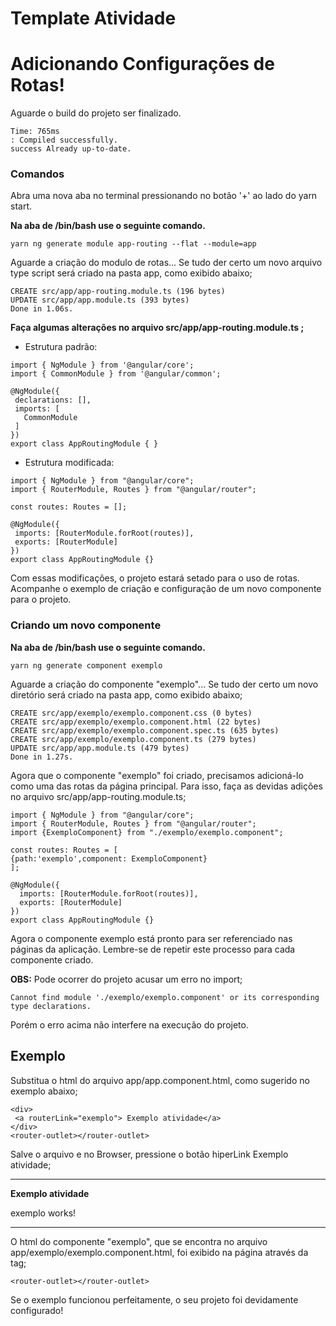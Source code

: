 # Template Atividade

# Adicionando Configurações de Rotas!

Aguarde o build do projeto ser finalizado.

```terminal
Time: 765ms
: Compiled successfully.
success Already up-to-date.
```

### Comandos

Abra uma nova aba no terminal pressionando no botão '+' ao lado do yarn start.

**Na aba de /bin/bash use o seguinte comando.**

```/bin/bash
yarn ng generate module app-routing --flat --module=app
```

Aguarde a criação do modulo de rotas...
Se tudo der certo um novo arquivo type script será criado na pasta app, como exibido abaixo;

```/bin/bash
CREATE src/app/app-routing.module.ts (196 bytes)
UPDATE src/app/app.module.ts (393 bytes)
Done in 1.06s.
```

**Faça algumas alterações no arquivo src/app/app-routing.module.ts ;**

- Estrutura padrão:

```code
import { NgModule } from '@angular/core';
import { CommonModule } from '@angular/common';

@NgModule({
 declarations: [],
 imports: [
   CommonModule
 ]
})
export class AppRoutingModule { }
```

- Estrutura modificada:

```code
import { NgModule } from "@angular/core";
import { RouterModule, Routes } from "@angular/router";

const routes: Routes = [];

@NgModule({
 imports: [RouterModule.forRoot(routes)],
 exports: [RouterModule]
})
export class AppRoutingModule {}
```

Com essas modificações, o projeto estará setado para o uso de rotas.
Acompanhe o exemplo de criação e configuração de um novo componente para o projeto.

### Criando um novo componente

**Na aba de /bin/bash use o seguinte comando.**

```/bin/bash
yarn ng generate component exemplo
```

Aguarde a criação do componente "exemplo"...
Se tudo der certo um novo diretório será criado na pasta app, como exibido abaixo;

```/bin/bash
CREATE src/app/exemplo/exemplo.component.css (0 bytes)
CREATE src/app/exemplo/exemplo.component.html (22 bytes)
CREATE src/app/exemplo/exemplo.component.spec.ts (635 bytes)
CREATE src/app/exemplo/exemplo.component.ts (279 bytes)
UPDATE src/app/app.module.ts (479 bytes)
Done in 1.27s.
```

Agora que o componente "exemplo" foi criado, precisamos adicioná-lo como uma das rotas da página principal.
Para isso, faça as devidas adições no arquivo src/app/app-routing.module.ts;

```code
import { NgModule } from "@angular/core";
import { RouterModule, Routes } from "@angular/router";
import {ExemploComponent} from "./exemplo/exemplo.component";

const routes: Routes = [
{path:'exemplo',component: ExemploComponent}
];

@NgModule({
  imports: [RouterModule.forRoot(routes)],
  exports: [RouterModule]
})
export class AppRoutingModule {}
```

Agora o componente exemplo está pronto para ser referenciado nas páginas da aplicação.
Lembre-se de repetir este processo para cada componente criado.

**OBS:** Pode ocorrer do projeto acusar um erro no import;

```
Cannot find module './exemplo/exemplo.component' or its corresponding type declarations.
```

Porém o erro acima não interfere na execução do projeto.

## Exemplo

Substitua o html do arquivo app/app.component.html, como sugerido no exemplo abaixo;

```code html
<div>
 <a routerLink="exemplo"> Exemplo atividade</a>
</div>
<router-outlet></router-outlet>
```

Salve o arquivo e no Browser, pressione o botão hiperLink Exemplo atividade;

---

**Exemplo atividade**

exemplo works!

---

O html do componente "exemplo", que se encontra no arquivo app/exemplo/exemplo.component.html, foi exibido na página através da tag; 
```
<router-outlet></router-outlet>
```

Se o exemplo funcionou perfeitamente, o seu projeto foi devidamente configurado!
